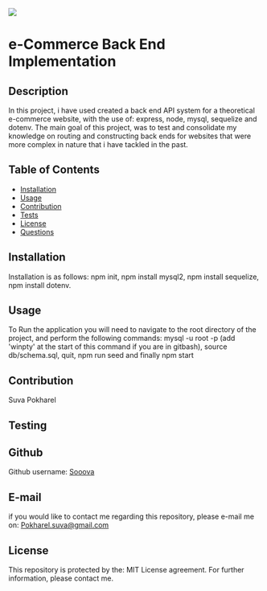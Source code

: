 ![](https://img.shields.io/badge/license-MIT%20License-blue?style=flat-square)
# e-Commerce Back End Implementation 
## Description 
In this project, i have used created a back end API system for a theoretical e-commerce website, with the use of: express, node, mysql, sequelize and dotenv. The main goal of this project, was to test and consolidate my knowledge on routing and constructing back ends for websites that were more complex in nature that i have tackled in the past.
## Table of Contents 
* [Installation](#installation)
* [Usage](#usage)
* [Contribution](#contribution)
* [Tests](#tests)
* [License](#license)
* [Questions](#questions)

## Installation 
Installation is as follows: npm init, npm install mysql2, npm install sequelize, npm install dotenv.
## Usage 
To Run the application you will need to navigate to the root directory of the project, and perform the following commands: mysql -u root -p (add 'winpty' at the start of this command if you are in gitbash), source db/schema.sql, quit, npm run seed and finally npm start
## Contribution 
Suva Pokharel
## Testing 

## Github
Github username: [Sooova](https://github.com/Sooova)
## E-mail
 if you would like to contact me regarding this repository, please e-mail me on: 
 Pokharel.suva@gmail.com
## License 
This repository is protected by the: MIT License agreement. For further information, please contact me.